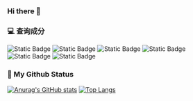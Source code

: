 ### Hi there 👋

<!--
**onear233/onear233** is a ✨ _special_ ✨ repository because its `README.md` (this file) appears on your GitHub profile.

Here are some ideas to get you started:

- 🔭 I’m currently working on ...
- 🌱 I’m currently learning ...
- 👯 I’m looking to collaborate on ...
- 🤔 I’m looking for help with ...
- 💬 Ask me about ...
- 📫 How to reach me: ...
- 😄 Pronouns: ...
- ⚡ Fun fact: ...
-->
### 💻 查询成分
![Static Badge](https://img.shields.io/badge/Java-18-orange)
![Static Badge](https://img.shields.io/badge/WPF-blue)
![Static Badge](https://img.shields.io/badge/Git-orange)
![Static Badge](https://img.shields.io/badge/HTML-blue)
![Static Badge](https://img.shields.io/badge/css-orange?logo=css3&color=orange)
![Static Badge](https://img.shields.io/badge/javascript-yellow?logo=javascript&color=yellow)




### 🎈 My Github Status
[![Anurag's GitHub stats](https://github-readme-stats.vercel.app/api?username=onear233&show_icons=true&count_private=true)](https://github.com/anuraghazra/github-readme-stats)
[![Top Langs](https://github-readme-stats.vercel.app/api/top-langs/?username=onear233&layout=compact)](https://github.com/anuraghazra/github-readme-stats)
